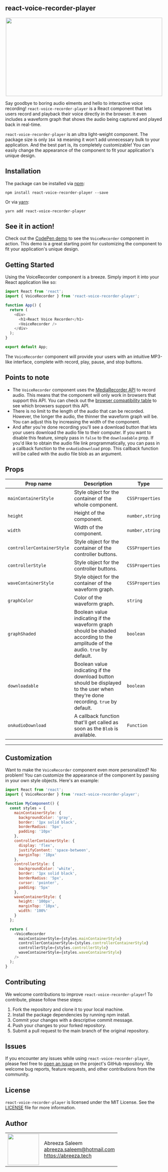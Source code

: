## react-voice-recorder-player

<div align="center">
  <img width="500px" height="250px" src="https://media.giphy.com/media/v1.Y2lkPTc5MGI3NjExODVhOTNhNjNmN2M0NGY2ZDBhMjlmNGY3ODk3ZDY2MjcyN2I4NzAyOSZjdD1n/fMiIkkwEPGvm1MUhaM/giphy.gif" />
</div>
</div>

Say goodbye to boring audio elments and hello to interactive voice recording! `react-voice-recorder-player` is a React component that lets users record and playback their voice directly in the browser. It even includes a waveform graph that shows the audio being captured and played back in real-time.

`react-voice-recorder-player` is an ultra light-weight component. The package size is only `164 kB` meaning it won't add unnecessary bulk to your application. And the best part is, its completely customizable! You can easily change the appearance of the component to fit your application's unique design.

## Installation

The package can be installed via [npm](https://github.com/npm/cli):

```
npm install react-voice-recorder-player --save
```

Or via [yarn](https://github.com/yarnpkg/yarn):

```
yarn add react-voice-recorder-player
```

## See it in action!

Check out the [CodePen demo](https://codesandbox.io/s/react-voice-recorder-player-example-gtod60) to see the `VoiceRecorder` component in action. This demo is a great starting point for customizing the component to fit your application's unique design.

## Getting Started

Using the VoiceRecorder component is a breeze. Simply import it into your React application like so:

```js
import React from 'react';
import { VoiceRecorder } from 'react-voice-recorder-player';

function App() {
  return (
    <div>
      <h1>React Voice Recorder</h1>
      <VoiceRecorder />
    </div>
  );
}

export default App;
```

The `VoiceRecorder` component will provide your users with an intuitive MP3-like interface, complete with record, play, pause, and stop buttons.

## Points to note
- The `VoiceRecorder` component uses the [MediaRecorder API](https://developer.mozilla.org/en-US/docs/Web/API/MediaRecorder) to record audio. This means that the component will only work in browsers that support this API. You can check out the [browser compatibility table](https://developer.mozilla.org/en-US/docs/Web/API/MediaRecorder#browser_compatibility) to see which browsers support this API.
- There is no limit to the length of the audio that can be recorded. However, the longer the audio, the thinner the waveform graph will be. You can adjust this by increasing the width of the component.
- And after you're done recording you'll see a download button that lets your users download the audio file to their computer. If you want to disable this feature, simply pass in `false` to the `downloadable` prop. If you'd like to obtain the audio file link programmatically, you can pass in a callback function to the `onAudioDownload` prop. This callback function will be called with the audio file blob as an argument.

## Props

| Prop name               | Description                                                                                      | Type |
|-------------------------|--------------------------------------------------------------------------------------------------|---------------|
| `mainContainerStyle`     | Style object for the container of the whole component.                                          |        `CSSProperties`        |
| `height`                | Height of the component.                                                                         |        `number,string`        |
| `width`                 | Width of the component.                                                                          |      `number,string`          |
| `controllerContainerStyle` | Style object for the container of the controller buttons.                                      |       `CSSProperties`         |
| `controllerStyle`        | Style object for the controller buttons.                                                        |        `CSSProperties`        |
| `waveContainerStyle`     | Style object for the container of the waveform graph.                                           |        `CSSProperties`        |
| `graphColor`             | Color of the waveform graph.                                                                     |        `string`        |
| `graphShaded`            | Boolean value indicating if the waveform graph should be shaded according to the amplitude of the audio. `true` by default. | `boolean`         |
| `downloadable`            | Boolean value indicating if the download button should be displayed to the user when they're done recording. `true` by default. | `boolean`         |
| `onAudioDownload`            | A callback function that'll get called as soon as the `Blob` is available. | `Function`         |
------------------------------------------------------------------------------------------------------------------------------------------

## Customization

Want to make the `VoiceRecorder` component even more personalized? No problem! You can customize the appearance of the component by passing in your own style objects. Here's an example:

```js
import React from 'react';
import { VoiceRecorder } from 'react-voice-recorder-player';

function MyComponent() {
  const styles = {
    mainContainerStyle: {
      backgroundColor: 'gray',
      border: '1px solid black',
      borderRadius: '5px',
      padding: '10px'
    },
    controllerContainerStyle: {
      display: 'flex',
      justifyContent: 'space-between',
      marginTop: '10px'
    },
    controllerStyle: {
      backgroundColor: 'white',
      border: '1px solid black',
      borderRadius: '5px',
      cursor: 'pointer',
      padding: '5px'
    },
    waveContainerStyle: {
      height: '100px',
      marginTop: '10px',
      width: '100%'
    }
  };

  return (
    <VoiceRecorder
      mainContainerStyle={styles.mainContainerStyle}
      controllerContainerStyle={styles.controllerContainerStyle}
      controllerStyle={styles.controllerStyle}
      waveContainerStyle={styles.waveContainerStyle}
    />
  );
}

```

## Contributing
We welcome contributions to improve `react-voice-recorder-player`! To contribute, please follow these steps:

1. Fork the repository and clone it to your local machine.
2. Install the package dependencies by running npm install.
3. Commit your changes with a descriptive commit message.
4. Push your changes to your forked repository.
5. Submit a pull request to the main branch of the original repository.


## Issues

If you encounter any issues while using `react-voice-recorder-player`, please feel free to [open an issue](https://github.com/AbreezaSaleem/voice-recorder/issues) on the project's GitHub repository. We welcome bug reports, feature requests, and other contributions from the community.

## License

`react-voice-recorder-player` is licensed under the MIT License. See the [LICENSE](https://github.com/AbreezaSaleem/react-voice-recorder-player/blob/main/LICENSE) file for more information.

## Author
<table>
  <tr>
    <td>
      <img src="https://github.com/abreezasaleem.png?s=100" width="100">
    </td>
    <td>
      Abreeza Saleem<br />
      <a href="mailto:abreeza.saleem@hotmail.com">abreeza.saleem@hotmail.com</a><br />
      <a href="https://abreeza.tech">https://abreeza.tech</a>
    </td>
  </tr>
</table>
